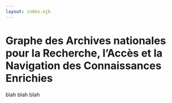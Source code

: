 ```yaml
---
layout: index.njk
---
```


# Graphe des Archives nationales pour la Recherche, l’Accès et la Navigation des Connaissances Enrichies

blah blah blah